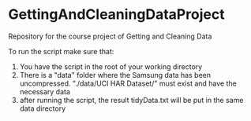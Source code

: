GettingAndCleaningDataProject
=============================

Repository for the course project of Getting and Cleaning Data

To run the script make sure that:

1. You have the script in the root of your working directory
2. There is a "data" folder where the Samsung data has been uncompressed. "./data/UCI HAR Dataset/" must exist and have the necessary data
3. after running the script, the result tidyData.txt will be put in the same data directory
